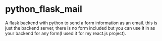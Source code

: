 # python_flask_mail
A flask backend with python to send a form information as an email.
this is just the backend server, there is no form included but you can use it in as your backend for any form(I used it for my react.js project).
